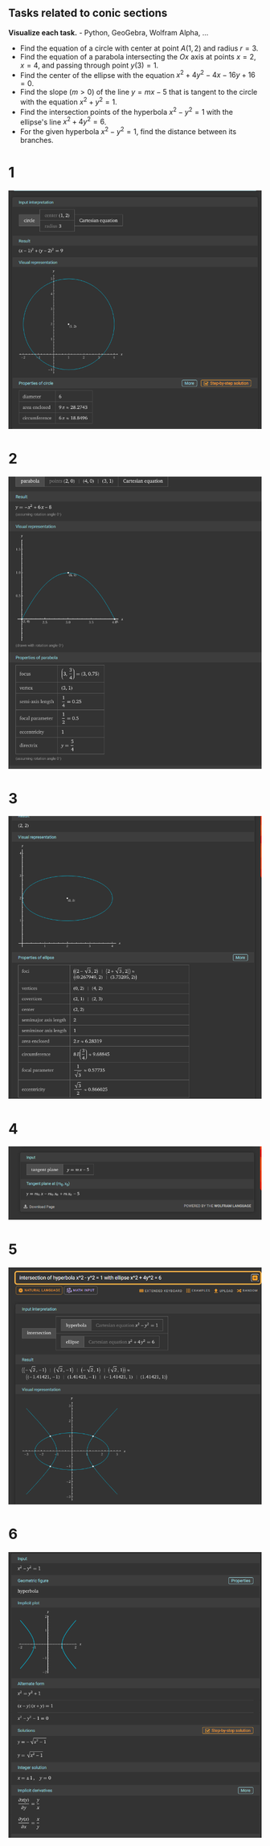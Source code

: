 ## Tasks related to conic sections

**Visualize each task.** - Python, GeoGebra, Wolfram Alpha, ...

* Find the equation of a circle with center at point $A(1,2)$ and radius $r=3$.
* Find the equation of a parabola intersecting the $Ox$ axis at points $x=2$, $x=4$, and passing through point $y(3)=1$.
* Find the center of the ellipse with the equation $x^2 + 4y^2 - 4x - 16y + 16 = 0$.
* Find the slope ($m>0$) of the line $y=mx-5$ that is tangent to the circle with the equation $x^2 + y^2=1$.
* Find the intersection points of the hyperbola $x^2 - y^2 = 1$ with the ellipse's line $x^2 + 4y^2 = 6$.
* For the given hyperbola $x^2 - y^2 = 1$, find the distance between its branches.
# 1
![alt text]({AE1AF572-0081-4AE1-8D8B-49E6BD8D9C91}.png)
# 2
![alt text]({D20FE6CC-83AA-44C7-9349-E36A38A6D975}.png)
# 3
![alt text]({3F2F4D60-F67F-4462-8F1A-D7D249A47D6A}.png)
# 4
![alt text]({D02150C4-3FE5-4E27-B586-D431A7EDF26E}.png)
# 5
![alt text]({FA866220-8E4C-44E7-BBAC-84928DF0836F}.png)
# 6
![alt text]({F8FB7403-C6A4-4273-929F-A1E134D9DFDB}.png)